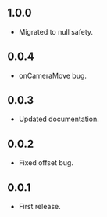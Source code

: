 ## 1.0.0

* Migrated to null safety.

## 0.0.4

* onCameraMove bug.

## 0.0.3

* Updated documentation.

## 0.0.2

* Fixed offset bug.

## 0.0.1

* First release.
